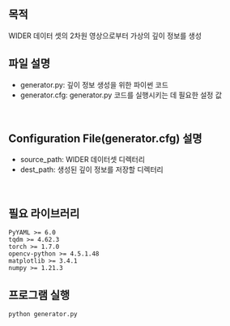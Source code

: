 ## 목적

WIDER 데이터 셋의 2차원 영상으로부터 가상의 깊이 정보를 생성
<br/>


## 파일 설명
- generator.py: 깊이 정보 생성을 위한 파이썬 코드
- generator.cfg: generator.py 코드를 실행시키는 데 필요한 설정 값
<br/>

## Configuration File(generator.cfg) 설명

- source_path: WIDER 데이터셋 디렉터리
- dest_path: 생성된 깊이 정보를 저장할 디렉터리
<br/>
  
## 필요 라이브러리
```
PyYAML >= 6.0
tqdm >= 4.62.3
torch >= 1.7.0
opencv-python >= 4.5.1.48
matplotlib >= 3.4.1
numpy >= 1.21.3
```


## 프로그램 실행
```
python generator.py
```
